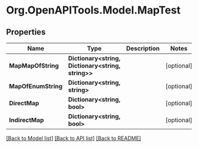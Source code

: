 # Org.OpenAPITools.Model.MapTest
## Properties

Name | Type | Description | Notes
------------ | ------------- | ------------- | -------------
**MapMapOfString** | **Dictionary&lt;string, Dictionary&lt;string, string&gt;&gt;** |  | [optional] 
**MapOfEnumString** | **Dictionary&lt;string, string&gt;** |  | [optional] 
**DirectMap** | **Dictionary&lt;string, bool&gt;** |  | [optional] 
**IndirectMap** | **Dictionary&lt;string, bool&gt;** |  | [optional] 

[[Back to Model list]](../README.md#documentation-for-models) [[Back to API list]](../README.md#documentation-for-api-endpoints) [[Back to README]](../README.md)


